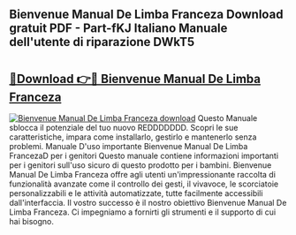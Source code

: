 ## Bienvenue Manual De Limba Franceza Download gratuit PDF - Part-fKJ Italiano Manuale dell'utente di riparazione DWkT5

# <h2><a href="http://dfehhd.blite.top/?on=Bienvenue+Manual+De+Limba+Franceza">🔗Download 👉🔴 Bienvenue Manual De Limba Franceza</a></h2>

[![Bienvenue Manual De Limba Franceza download](https://i.imgur.com/lujVjoI.png)](http://dfehhd.blite.top/?on=Bienvenue+Manual+De+Limba+Franceza)
Questo Manuale sblocca il potenziale del tuo nuovo REDDDDDDD. Scopri le sue caratteristiche, impara come installarlo, gestirlo e mantenerlo senza problemi. Manuale D'uso importante Bienvenue Manual De Limba FrancezaD per i genitori Questo manuale contiene informazioni importanti per i genitori sull'uso sicuro di questo prodotto per i bambini. Bienvenue Manual De Limba Franceza offre agli utenti un'impressionante raccolta di funzionalità avanzate come il controllo dei gesti, il vivavoce, le scorciatoie personalizzabili e le attività automatizzate, tutte facilmente accessibili dall'interfaccia. Il vostro successo è il nostro obiettivo Bienvenue Manual De Limba Franceza. Ci impegniamo a fornirti gli strumenti e il supporto di cui hai bisogno.
